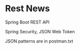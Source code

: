 # Rest News

Spring Boot REST API

Spring Security, JSON Web Token

JSON patterns are in postman.txt







